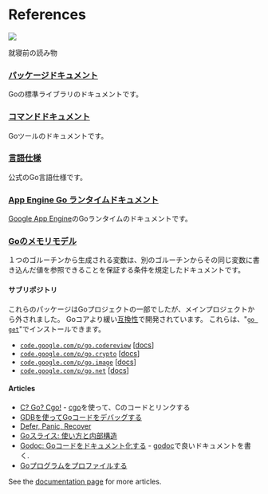 <h1>References</h1>




<div id="nav"></div>




<img class="gopher" src="http://golang.org/doc/gopher/ref.png" />

<p>就寝前の読み物</p>

<div>

<h3 id="pkg"><a href="/pkg.md">パッケージドキュメント</a></h3>
<p>
Goの標準ライブラリのドキュメントです。
</p>

<h3 id="cmd"><a href="/doc/cmd.md">コマンドドキュメント</a></h3>
<p>
Goツールのドキュメントです。
</p>

<h3 id="spec"><a href="/ref/spec.md">言語仕様</a></h3>
<p>
公式のGo言語仕様です。
</p>

<h3 id="appengine"><a href="https://developers.google.com/appengine/docs/go">App Engine Go ランタイムドキュメント</a></h3>
<p>
<a href="https://developers.google.com/appengine/">Google App Engine</a>のGoランタイムのドキュメントです。
</p>

<h3 id="go_mem"><a href="/ref/mem.md">Goのメモリモデル</a></h3>
<p>
１つのゴルーチンから生成される変数は、別のゴルーチンからその同じ変数に書き込んだ値を参照できることを保証する条件を規定したドキュメントです。
</p>

<h4 id="subrepos">サブリポジトリ</h4>

<p>
これらのパッケージはGoプロジェクトの一部でしたが、メインプロジェクトから外されました。
Goコアより緩い<a href="/doc/go1compat.md">互換性</a>で開発されています。
これらは、"<code><a href="/cmd/go.md#Download_and_install_packages_and_dependencies">go get</a></code>"でインストールできます。
</p>

<ul>
<li><a href="http://code.google.com/p/go/source/browse?repo=codereview"><code>code.google.com/p/go.codereview</code></a> [<a href="http://gopkgdoc.appspot.com/pkg/code.google.com/p/go.codereview">docs</a>]
<li><a href="http://code.google.com/p/go/source/browse?repo=crypto"><code>code.google.com/p/go.crypto</code></a> [<a href="http://gopkgdoc.appspot.com/pkg/code.google.com/p/go.crypto">docs</a>]
<li><a href="http://code.google.com/p/go/source/browse?repo=image"><code>code.google.com/p/go.image</code></a> [<a href="http://gopkgdoc.appspot.com/pkg/code.google.com/p/go.image">docs</a>]
<li><a href="http://code.google.com/p/go/source/browse?repo=net"><code>code.google.com/p/go.net</code></a> [<a href="http://gopkgdoc.appspot.com/pkg/code.google.com/p/go.net">docs</a>]
</ul>

<h4 id="articles">Articles</h4>

<ul>
<li><a href="/doc/articles/c_go_cgo.html">C? Go? Cgo!</a> - <a href="/cmd/cgo.md">cgo</a>を使って、Cのコードとリンクする</li>
<li><a href="/doc/gdb.md">GDBを使ってGoコードをデバッグする</a></li>
<li><a href="/doc/articles/defer_panic_recover.html">Defer, Panic, Recover</a></li>
<li><a href="/doc/articles/slices_usage_and_internals.html">Goスライス: 使い方と内部構造</a></li>
<li><a href="/doc/articles/godoc_documenting_go_code.html">Godoc: Goコードをドキュメント化する</a> - <a href="/cmd/godoc.md">godoc</a>で良いドキュメントを書く.</li>
<li><a href="http://blog.golang.org/2011/06/profiling-go-programs.html">Goプログラムをプロファイルする</a></li>
</ul>

<p>
See the <a href="/doc.md#articles">documentation page</a> for more articles.
</p>

</div>
